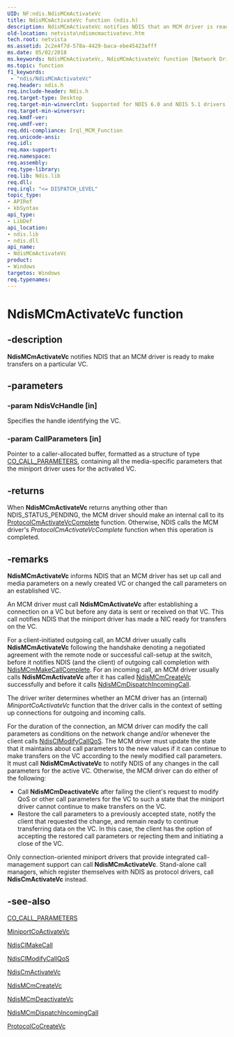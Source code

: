 ```yaml
---
UID: NF:ndis.NdisMCmActivateVc
title: NdisMCmActivateVc function (ndis.h)
description: NdisMCmActivateVc notifies NDIS that an MCM driver is ready to make transfers on a particular VC.
old-location: netvista\ndismcmactivatevc.htm
tech.root: netvista
ms.assetid: 2c2e4f7d-578a-4429-baca-ebe45423afff
ms.date: 05/02/2018
ms.keywords: NdisMCmActivateVc, NdisMCmActivateVc function [Network Drivers Starting with Windows Vista], condis_mcm_ref_0dd062a7-dc2b-49c1-b319-e0189631e348.xml, ndis/NdisMCmActivateVc, netvista.ndismcmactivatevc
ms.topic: function
f1_keywords:
 - "ndis/NdisMCmActivateVc"
req.header: ndis.h
req.include-header: Ndis.h
req.target-type: Desktop
req.target-min-winverclnt: Supported for NDIS 6.0 and NDIS 5.1 drivers (see    NdisMCmActivateVc (NDIS 5.1)) in   Windows Vista. Supported for NDIS 5.1 drivers (see    NdisMCmActivateVc (NDIS 5.1)) in   Windows XP.
req.target-min-winversvr: 
req.kmdf-ver: 
req.umdf-ver: 
req.ddi-compliance: Irql_MCM_Function
req.unicode-ansi: 
req.idl: 
req.max-support: 
req.namespace: 
req.assembly: 
req.type-library: 
req.lib: Ndis.lib
req.dll: 
req.irql: "<= DISPATCH_LEVEL"
topic_type:
- APIRef
- kbSyntax
api_type:
- LibDef
api_location:
- ndis.lib
- ndis.dll
api_name:
- NdisMCmActivateVc
product:
- Windows
targetos: Windows
req.typenames: 
---
```


# NdisMCmActivateVc function


## -description


<b>NdisMCmActivateVc</b> notifies NDIS that an MCM driver is ready to make transfers on a particular
  VC.


## -parameters




### -param NdisVcHandle [in]

Specifies the handle identifying the VC.


### -param CallParameters [in]

Pointer to a caller-allocated buffer, formatted as a structure of type 
     <a href="https://docs.microsoft.com/previous-versions/windows/hardware/network/ff545384(v=vs.85)">CO_CALL_PARAMETERS</a>, containing all the
     media-specific parameters that the miniport driver uses for the activated VC.


## -returns



When 
     <b>NdisMCmActivateVc</b> returns anything other than NDIS_STATUS_PENDING, the MCM driver should make an
     internal call to its 
     <a href="https://docs.microsoft.com/windows-hardware/drivers/ddi/content/ndis/nc-ndis-protocol_cm_activate_vc_complete">
     ProtocolCmActivateVcComplete</a> function. Otherwise, NDIS calls the MCM driver's 
     <i>ProtocolCmActivateVcComplete</i> function when this operation is completed.




## -remarks



<b>NdisMCmActivateVc</b> informs NDIS that an MCM driver has set up call and media parameters on a newly
    created VC or changed the call parameters on an established VC.

An MCM driver must call 
    <b>NdisMCmActivateVc</b> after establishing a connection on a VC but before any data is sent or received
    on that VC. This call notifies NDIS that the miniport driver has made a NIC ready for transfers on the
    VC.

For a client-initiated outgoing call, an MCM driver usually calls 
    <b>NdisMCmActivateVc</b> following the handshake denoting a negotiated agreement with the remote node or
    successful call-setup at the switch, before it notifies NDIS (and the client) of outgoing call completion
    with 
    <a href="https://docs.microsoft.com/windows-hardware/drivers/ddi/content/ndis/nf-ndis-ndismcmmakecallcomplete">NdisMCmMakeCallComplete</a>. For an
    incoming call, an MCM driver usually calls 
    <b>NdisMCmActivateVc</b> after it has called 
    <a href="https://docs.microsoft.com/windows-hardware/drivers/ddi/content/ndis/nf-ndis-ndismcmcreatevc">NdisMCmCreateVc</a> successfully and before it
    calls 
    <a href="https://docs.microsoft.com/windows-hardware/drivers/ddi/content/ndis/nf-ndis-ndismcmdispatchincomingcall">
    NdisMCmDispatchIncomingCall</a>.

The driver writer determines whether an MCM driver has an (internal) 
    <i>MiniportCoActivateVc</i> function that the driver calls in the context of setting up connections for
    outgoing and incoming calls.

For the duration of the connection, an MCM driver can modify the call parameters as conditions on the
    network change and/or whenever the client calls 
    <a href="https://docs.microsoft.com/windows-hardware/drivers/ddi/content/ndis/nf-ndis-ndisclmodifycallqos">NdisClModifyCallQoS</a>. The MCM driver
    must update the state that it maintains about call parameters to the new values if it can continue to
    make transfers on the VC according to the newly modified call parameters. It must call 
    <b>NdisMCmActivateVc</b> to notify NDIS of any changes in the call parameters for the active VC.
    Otherwise, the MCM driver can do either of the following:

<ul>
<li>
Call 
      <b>NdisMCmDeactivateVc</b> after failing the client's request to modify QoS or other call parameters for
      the VC to such a state that the miniport driver cannot continue to make transfers on the VC.

</li>
<li>
Restore the call parameters to a previously accepted state, notify the client that requested the
      change, and remain ready to continue transferring data on the VC. In this case, the client has the
      option of accepting the restored call parameters or rejecting them and initiating a close of the
      VC.

</li>
</ul>
Only connection-oriented miniport drivers that provide integrated call-management support can call 
    <b>NdisMCmActivateVc</b>. Stand-alone call managers, which register themselves with NDIS as protocol
    drivers, call 
    <b>NdisCmActivateVc</b> instead.




## -see-also




<a href="https://docs.microsoft.com/previous-versions/windows/hardware/network/ff545384(v=vs.85)">CO_CALL_PARAMETERS</a>



<a href="https://docs.microsoft.com/windows-hardware/drivers/ddi/content/ndis/nc-ndis-miniport_co_activate_vc">MiniportCoActivateVc</a>



<a href="https://docs.microsoft.com/windows-hardware/drivers/ddi/content/ndis/nf-ndis-ndisclmakecall">NdisClMakeCall</a>



<a href="https://docs.microsoft.com/windows-hardware/drivers/ddi/content/ndis/nf-ndis-ndisclmodifycallqos">NdisClModifyCallQoS</a>



<a href="https://docs.microsoft.com/windows-hardware/drivers/ddi/content/ndis/nf-ndis-ndiscmactivatevc">NdisCmActivateVc</a>



<a href="https://docs.microsoft.com/windows-hardware/drivers/ddi/content/ndis/nf-ndis-ndismcmcreatevc">NdisMCmCreateVc</a>



<a href="https://docs.microsoft.com/windows-hardware/drivers/ddi/content/ndis/nf-ndis-ndismcmdeactivatevc">NdisMCmDeactivateVc</a>



<a href="https://docs.microsoft.com/windows-hardware/drivers/ddi/content/ndis/nf-ndis-ndismcmdispatchincomingcall">NdisMCmDispatchIncomingCall</a>



<a href="https://docs.microsoft.com/windows-hardware/drivers/ddi/content/ndis/nc-ndis-protocol_co_create_vc">ProtocolCoCreateVc</a>
 

 

